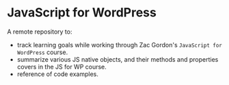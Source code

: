 # JavaScript for WordPress

A remote repository to:

- track learning goals while working through Zac Gordon's `JavaScript for WordPress` course.
- summarize various JS native objects, and their methods and properties covers in the JS for WP course.
- reference of code examples.